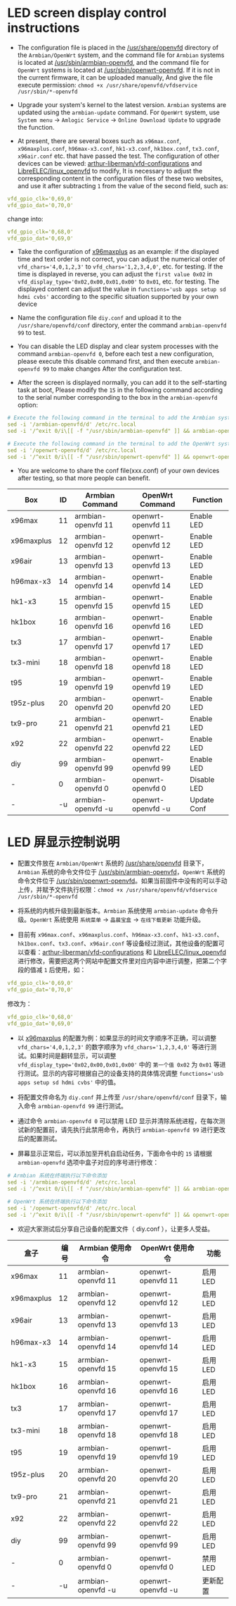 # LED screen display control instructions

- The configuration file is placed in the [/usr/share/openvfd](../armbian-files/platform-files/amlogic/rootfs/usr/share/openvfd) directory of the `Armbian/OpenWrt` system, and the command file for `Armbian` systems is located at [/usr/sbin/armbian-openvfd](../armbian-files/platform-files/amlogic/rootfs/usr/sbin/armbian-openvfd), and the command file for `OpenWrt` systems is located at [/usr/sbin/openwrt-openvfd](https://github.com/ophub/amlogic-s9xxx-openwrt/blob/main/make-openwrt/openwrt-files/common-files/usr/sbin/openwrt-openvfd). If it is not in the current firmware, it can be uploaded manually, And give the file execute permission: `chmod +x /usr/share/openvfd/vfdservice /usr/sbin/*-openvfd`

- Upgrade your system's kernel to the latest version. `Armbian` systems are updated using the `armbian-update` command. For `OpenWrt` system, use `System menu` → `Amlogic Service` → `Online Download Update` to upgrade the function.

- At present, there are several boxes such as `x96max.conf`, `x96maxplus.conf`, `h96max-x3.conf`, `hk1-x3.conf`, `hk1box.conf`, `tx3.conf`, `x96air.conf` etc. that have passed the test. The configuration of other devices can be viewed: [arthur-liberman/vfd-configurations](https://github.com/arthur-liberman/vfd-configurations) and [LibreELEC/linux_openvfd](https://github.com/LibreELEC/linux_openvfd/tree/master/conf) to modify, It is necessary to adjust the corresponding content in the configuration files of these two websites, and use it after subtracting `1` from the value of the second field, such as:

```yaml
vfd_gpio_clk='0,69,0'
vfd_gpio_dat='0,70,0'
```
change into:

```yaml
vfd_gpio_clk='0,68,0'
vfd_gpio_dat='0,69,0'
```

- Take the configuration of [x96maxplus](../armbian-files/platform-files/amlogic/rootfs/usr/share/openvfd/conf/x96maxplus.conf) as an example: if the displayed time and text order is not correct, you can adjust the numerical order of `vfd_chars='4,0,1,2,3'` to `vfd_chars='1,2,3,4,0'`, etc. for testing. If the time is displayed in reverse, you can adjust the `first value 0x02` in `vfd_display_type='0x02,0x00,0x01,0x00'` to `0x01`, etc. for testing. The displayed content can adjust the value in `functions='usb apps setup sd hdmi cvbs'` according to the specific situation supported by your own device

- Name the configuration file `diy.conf` and upload it to the `/usr/share/openvfd/conf` directory, enter the command `armbian-openvfd 99` to test.

- You can disable the LED display and clear system processes with the command `armbian-openvfd 0`, before each test a new configuration, please execute this disable command first, and then execute `armbian-openvfd 99` to make changes After the configuration test.

- After the screen is displayed normally, you can add it to the self-starting task at boot, Please modify the `15` in the following command according to the serial number corresponding to the box in the `armbian-openvfd` option:

```yaml
# Execute the following command in the terminal to add the Armbian system
sed -i '/armbian-openvfd/d' /etc/rc.local
sed -i '/^exit 0/i\[[ -f "/usr/sbin/armbian-openvfd" ]] && armbian-openvfd 15' /etc/rc.local

# Execute the following command in the terminal to add the OpenWrt system
sed -i '/openwrt-openvfd/d' /etc/rc.local
sed -i '/^exit 0/i\[[ -f "/usr/sbin/openwrt-openvfd" ]] && openwrt-openvfd 15' /etc/rc.local
```

- You are welcome to share the conf file(xxx.conf) of your own devices after testing, so that more people can benefit.

|     Box    |   ID   |  Armbian Command      |   OpenWrt Command       |  Function   |
| ---------- |  ----- | --------------------- | ----------------------- | ----------- |
| x96max     |  11    |  armbian-openvfd 11   |   openwrt-openvfd 11    | Enable LED  |
| x96maxplus |  12    |  armbian-openvfd 12   |   openwrt-openvfd 12    | Enable LED  |
| x96air     |  13    |  armbian-openvfd 13   |   openwrt-openvfd 13    | Enable LED  |
| h96max-x3  |  14    |  armbian-openvfd 14   |   openwrt-openvfd 14    | Enable LED  |
| hk1-x3     |  15    |  armbian-openvfd 15   |   openwrt-openvfd 15    | Enable LED  |
| hk1box     |  16    |  armbian-openvfd 16   |   openwrt-openvfd 16    | Enable LED  |
| tx3        |  17    |  armbian-openvfd 17   |   openwrt-openvfd 17    | Enable LED  |
| tx3-mini   |  18    |  armbian-openvfd 18   |   openwrt-openvfd 18    | Enable LED  |
| t95        |  19    |  armbian-openvfd 19   |   openwrt-openvfd 19    | Enable LED  |
| t95z-plus  |  20    |  armbian-openvfd 20   |   openwrt-openvfd 20    | Enable LED  |
| tx9-pro    |  21    |  armbian-openvfd 21   |   openwrt-openvfd 21    | Enable LED  |
| x92        |  22    |  armbian-openvfd 22   |   openwrt-openvfd 22    | Enable LED  |
| diy        |  99    |  armbian-openvfd 99   |   openwrt-openvfd 99    | Enable LED  |
| -          |  0     |  armbian-openvfd 0    |   openwrt-openvfd 0     | Disable LED |
| -          |  -u    |  armbian-openvfd -u   |   openwrt-openvfd -u    | Update Conf |

# LED 屏显示控制说明

- 配置文件放在 `Armbian/OpenWrt` 系统的 [/usr/share/openvfd](../armbian-files/platform-files/amlogic/rootfs/usr/share/openvfd) 目录下，`Armbian` 系统的命令文件位于 [/usr/sbin/armbian-openvfd](../armbian-files/platform-files/amlogic/rootfs/usr/sbin/armbian-openvfd)，`OpenWrt` 系统的命令文件位于 [/usr/sbin/openwrt-openvfd](https://github.com/ophub/amlogic-s9xxx-openwrt/blob/main/make-openwrt/openwrt-files/common-files/usr/sbin/openwrt-openvfd)。如果当前固件中没有的可以手动上传，并赋予文件执行权限：`chmod +x /usr/share/openvfd/vfdservice /usr/sbin/*-openvfd`

- 将系统的内核升级到最新版本。`Armbian` 系统使用 `armbian-update` 命令升级。`OpenWrt` 系统使用 `系统菜单` → `晶晨宝盒` → `在线下载更新` 功能升级。

- 目前有 `x96max.conf`、`x96maxplus.conf`、`h96max-x3.conf`、`hk1-x3.conf`、`hk1box.conf`、`tx3.conf`、`x96air.conf` 等设备经过测试，其他设备的配置可以查看：[arthur-liberman/vfd-configurations](https://github.com/arthur-liberman/vfd-configurations) 和 [LibreELEC/linux_openvfd](https://github.com/LibreELEC/linux_openvfd/tree/master/conf) 进行修改，需要把这两个网站中配置文件里对应内容中进行调整，把第二个字段的值减 `1` 后使用，如：

```yaml
vfd_gpio_clk='0,69,0'
vfd_gpio_dat='0,70,0'
```
修改为：

```yaml
vfd_gpio_clk='0,68,0'
vfd_gpio_dat='0,69,0'
```

- 以 [x96maxplus](../armbian-files/platform-files/amlogic/rootfs/usr/share/openvfd/conf/x96maxplus.conf) 的配置为例：如果显示的时间文字顺序不正确，可以调整 `vfd_chars='4,0,1,2,3'` 的数字顺序为 `vfd_chars='1,2,3,4,0'` 等进行测试。如果时间是翻转显示，可以调整 `vfd_display_type='0x02,0x00,0x01,0x00'` 中的 `第一个值 0x02` 为 `0x01` 等进行测试。显示的内容可根据自己的设备支持的具体情况调整 `functions='usb apps setup sd hdmi cvbs'` 中的值。

- 将配置文件命名为 `diy.conf` 并上传至 `/usr/share/openvfd/conf` 目录下，输入命令 `armbian-openvfd 99` 进行测试。

- 通过命令 `armbian-openvfd 0` 可以禁用 LED 显示并清除系统进程，在每次测试新的配置前，请先执行此禁用命令，再执行 `armbian-openvfd 99` 进行更改后的配置测试。

- 屏幕显示正常后，可以添加至开机自启动任务，下面命令中的 `15` 请根据 `armbian-openvfd` 选项中盒子对应的序号进行修改：

```yaml
# Armbian 系统在终端执行以下命令添加
sed -i '/armbian-openvfd/d' /etc/rc.local
sed -i '/^exit 0/i\[[ -f "/usr/sbin/armbian-openvfd" ]] && armbian-openvfd 15' /etc/rc.local

# OpenWrt 系统在终端执行以下命令添加
sed -i '/openwrt-openvfd/d' /etc/rc.local
sed -i '/^exit 0/i\[[ -f "/usr/sbin/openwrt-openvfd" ]] && openwrt-openvfd 15' /etc/rc.local
```

- 欢迎大家测试后分享自己设备的配置文件（ diy.conf ），让更多人受益。

|     盒子    |  编号  |  Armbian 使用命令       |   OpenWrt 使用命令       |   功能   |
| ---------- |  ----- | --------------------- | ----------------------- | ------- |
| x96max     |  11    |  armbian-openvfd 11   |   openwrt-openvfd 11    | 启用 LED |
| x96maxplus |  12    |  armbian-openvfd 12   |   openwrt-openvfd 12    | 启用 LED |
| x96air     |  13    |  armbian-openvfd 13   |   openwrt-openvfd 13    | 启用 LED |
| h96max-x3  |  14    |  armbian-openvfd 14   |   openwrt-openvfd 14    | 启用 LED |
| hk1-x3     |  15    |  armbian-openvfd 15   |   openwrt-openvfd 15    | 启用 LED |
| hk1box     |  16    |  armbian-openvfd 16   |   openwrt-openvfd 16    | 启用 LED |
| tx3        |  17    |  armbian-openvfd 17   |   openwrt-openvfd 17    | 启用 LED |
| tx3-mini   |  18    |  armbian-openvfd 18   |   openwrt-openvfd 18    | 启用 LED |
| t95        |  19    |  armbian-openvfd 19   |   openwrt-openvfd 19    | 启用 LED |
| t95z-plus  |  20    |  armbian-openvfd 20   |   openwrt-openvfd 20    | 启用 LED |
| tx9-pro    |  21    |  armbian-openvfd 21   |   openwrt-openvfd 21    | 启用 LED |
| x92        |  22    |  armbian-openvfd 22   |   openwrt-openvfd 22    | 启用 LED |
| diy        |  99    |  armbian-openvfd 99   |   openwrt-openvfd 99    | 启用 LED |
| -          |  0     |  armbian-openvfd 0    |   openwrt-openvfd 0     | 禁用 LED |
| -          |  -u    |  armbian-openvfd -u   |   openwrt-openvfd -u    | 更新配置  |

